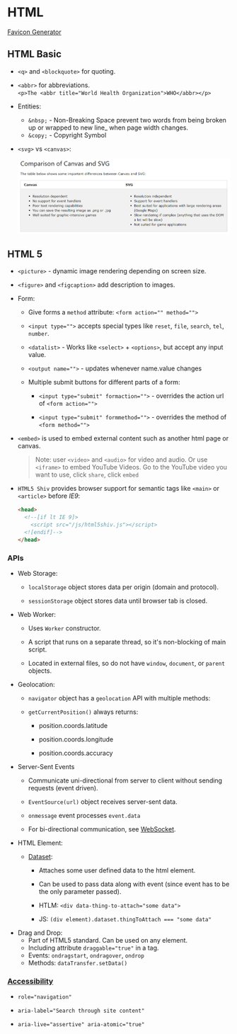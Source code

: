 # HTML

[Favicon Generator](https://favicon.io/favicon-generator/)

## HTML Basic

- `<q>` and `<blockquote>` for quoting.

- `<abbr>` for abbreviations.  
  `<p>The <abbr title="World Health Organization">WHO</abbr></p>`

- Entities:

  - `&nbsp;` - Non-Breaking Space prevent two words from being broken up or wrapped to new line\_ when page width changes.
  - `&copy;` - Copyright Symbol

- `<svg>` vs `<canvas>`:

  ![SVG vs Canvas](../images/svg-canvas.PNG)

## HTML 5

- `<picture>` - dynamic image rendering depending on screen size.

- `<figure>` and `<figcaption>` add description to images.

- Form:

  - Give forms a `method` attribute: `<form action="" method="">`

  - `<input type="">` accepts special types like `reset`, `file`, `search`, `tel`, `number`.

  - `<datalist>` - Works like `<select>` + `<options>`, but accept any input value.

  - `<output name="">` - updates whenever name.value changes

  - Multiple submit buttons for different parts of a form:

    - `<input type="submit" formaction="">` - overrides the action url of `<form action="">`

    - `<input type="submit" formmethod="">` - overrides the method of `<form method="">`

- `<embed>` is used to embed external content such as another html page or canvas.

  > Note: user `<video>` and `<audio>` for video and audio.
  > Or use `<iframe>` to embed YouTube Videos. Go to the YouTube video you want to use, click `share`, click `embed`

- `HTML5 Shiv` provides browser support for semantic tags like `<main>` or `<article>` before _IE9_:

  ```html
  <head>
    <!--[if lt IE 9]>
      <script src="/js/html5shiv.js"></script>
    <![endif]-->
  </head>
  ```

### APIs

- Web Storage:

  - `localStorage` object stores data per origin (domain and protocol).

  - `sessionStorage` object stores data until browser tab is closed.

- Web Worker:

  - Uses `Worker` constructor.

  - A script that runs on a separate thread, so it's non-blocking of main script.

  - Located in external files, so do not have `window`, `document`, or `parent` objects.

- Geolocation:

  - `navigator` object has a `geolocation` API with multiple methods:

  - `getCurrentPosition()` always returns:

    - position.coords.latitude

    - position.coords.longitude

    - position.coords.accuracy

- Server-Sent Events

  - Communicate uni-directional from server to client without sending requests (event driven).

  - `EventSource(url)` object receives server-sent data.

  - `onmessage` event processes `event.data`

  - For bi-directional communication, see [WebSocket](https://developer.mozilla.org/en-US/docs/Web/API/WebSockets_API).

- HTML Element:

  - [Dataset](https://github.com/riot/riot/issues/1001):

    - Attaches some user defined data to the html element.

    - Can be used to pass data along with event (since event has to be the only parameter passed).

    - HTLM: `<div data-thing-to-attach="some data">`

    - JS: `(div element).dataset.thingToAttach === "some data"`

* Drag and Drop:
  - Part of HTML5 standard. Can be used on any element.
  - Including attribute `draggable="true"` in a tag.
  - Events: `ondragstart`, `ondragover`, `ondrop`
  - Methods: `dataTransfer.setData()`

### [Accessibility](https://developer.mozilla.org/en-US/docs/Learn/Accessibility/WAI-ARIA_basics#Practical_WAI-ARIA_implementations)

- `role="navigation"`

- `aria-label="Search through site content"`

- `aria-live="assertive" aria-atomic="true"`
